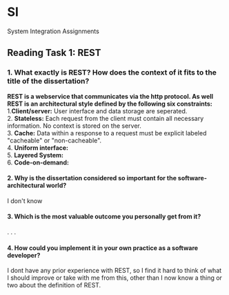 # SI
System Integration Assignments

## Reading Task 1: REST

### 1. What exactly is REST? How does the context of it fits to the title of the dissertation?


  **REST is a webservice that communicates via the http protocol. As well REST is an architectural style defined by the following six constraints:** <br/>
   1.**Client/server:** User interface and data storage are seperated. <br/>
   2. **Stateless:** Each request from the client must contain all necessary information. No context is stored on the server. <br/>
   3. **Cache:** Data within a response to a request must be explicit labeled "cacheable" or "non-cacheable". <br/>
   4. **Uniform interface:** <br/>
   5. **Layered System:** <br/>
   6. **Code-on-demand:** <br/>




#### 2. Why is the dissertation considered so important for the software-architectural world?
 I don't know

#### 3. Which is the most valuable outcome you personally get from it?
 . . .

#### 4. How could you implement it in your own practice as a software developer?
 I dont have any prior experience with REST, so I find it hard to think of what I should improve or take with me from this, other than I now know a thing or two about the definition of REST.
